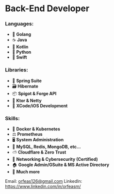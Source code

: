 # **Back-End Developer**

### Languages:
- 📗 **Golang**
- ☕ **Java**
- 📘 **Kotlin**
- 📙 **Python**
- 📕 **Swift**
### Libraries:
- 🍃 **Spring Suite**
- 🗃️ **Hibernate**
- 📦 **Spigot & Forge API**
- 📡 **Ktor & Netty**
- 📱 **XCode/iOS Development**
### Skills:
- 🐳 **Docker & Kubernetes**
- ⚖️ **Prometheus**
- 🖥️ **System Administration**
- 💾 **MySQL, Redis, MongoDB, etc...**
- ⛅ **Cloudflare & Zero Trust**
- 🚅 **Networking & Cybersecurity (Certified)**
- 🏠 **Google Admin/GSuite & MS Active Directory**
- 🐚 **Much more**

Email: orfeas126@gmail.com
LinkedIn: https://www.linkedin.com/in/orfeasm/

